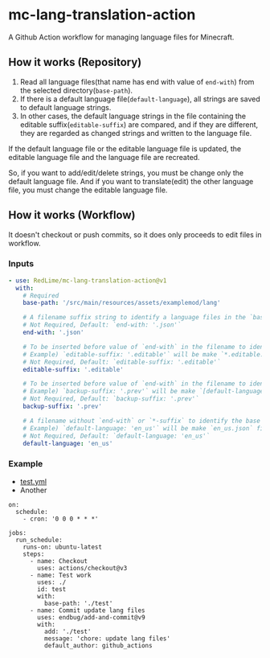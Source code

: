 # mc-lang-translation-action

A Github Action workflow for managing language files for Minecraft.

## How it works (Repository)
1. Read all language files(that name has end with value of `end-with`) from the selected directory(`base-path`).
2. If there is a default language file(`default-language`), all strings are saved to default language strings.
3. In other cases, the default language strings in the file containing the editable suffix(`editable-suffix`) are compared, and if they are different, they are regarded as changed strings and written to the language file.

If the default language file or the editable language file is updated, the editable language file and the language file are recreated.

So, if you want to add/edit/delete strings, you must be change only the default language file.
And if you want to translate(edit) the other language file, you must change the editable language file.

## How it works (Workflow)

It doesn't checkout or push commits, so it does only proceeds to edit files in workflow.

### Inputs
```yml
- use: RedLime/mc-lang-translation-action@v1
  with:
    # Required
    base-path: '/src/main/resources/assets/examplemod/lang'

    # A filename suffix string to identify a language files in the `base-path` directory.
    # Not Required, Default: `end-with: '.json'`
    end-with: '.json'

    # To be inserted before value of `end-with` in the filename to identify the editable language file.
    # Example) `editable-suffix: '.editable'` will be make `*.editable.json` files to editable language files.
    # Not Required, Default: `editable-suffix: '.editable'`
    editable-suffix: '.editable'

    # To be inserted before value of `end-with` in the filename to identify the backup language file.
    # Example) `backup-suffix: '.prev'` will be make `[default-language].prev.json` file to backup language file.
    # Not Required, Default: `backup-suffix: '.prev'`
    backup-suffix: '.prev'

    # A filename without `end-with` or `*-suffix` to identify the base language file.
    # Example) `default-language: 'en_us'` will be make `en_us.json` file to default language file.
    # Not Required, Default: `default-language: 'en_us'`
    default-language: 'en_us'
```
### Example
- [test.yml](/.github/workflows/test.yml)
- Another
```
on: 
  schedule:
    - cron: '0 0 0 * * *'

jobs:
  run_schedule:
    runs-on: ubuntu-latest
    steps:
      - name: Checkout
        uses: actions/checkout@v3
      - name: Test work
        uses: ./
        id: test
        with: 
          base-path: './test'
      - name: Commit update lang files
        uses: endbug/add-and-commit@v9
        with:
          add: './test'
          message: 'chore: update lang files'
          default_author: github_actions
```
